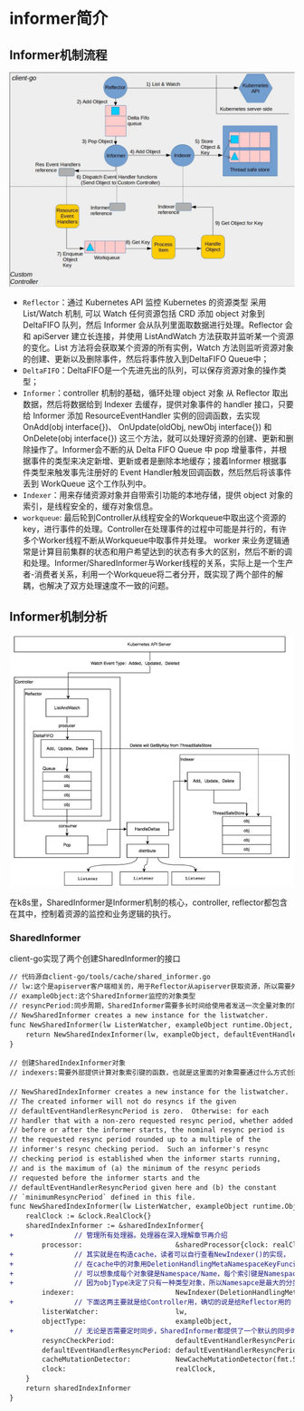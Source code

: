 # informer简介

## Informer机制流程
![Informer机制流程图](informer机制流程图2.jpeg)
- ```Reflector```：通过 Kubernetes API 监控 Kubernetes 的资源类型 采用 List/Watch 机制, 可以 Watch 任何资源包括 CRD 添加 object 对象到 DeltaFIFO 队列，然后 Informer 会从队列里面取数据进行处理。Reflector 会和 apiServer 建立长连接，并使用 ListAndWatch 方法获取并监听某一个资源的变化。List 方法将会获取某个资源的所有实例，Watch 方法则监听资源对象的创建、更新以及删除事件，然后将事件放入到DeltaFIFO Queue中；
- ```DeltaFIFO```：DeltaFIFO是一个先进先出的队列，可以保存资源对象的操作类型；
- ```Informer```：controller 机制的基础，循环处理 object 对象 从 Reflector 取出数据，然后将数据给到 Indexer 去缓存，提供对象事件的 handler 接口，只要给 Informer 添加 ResourceEventHandler 实例的回调函数，去实现 OnAdd(obj interface{})、 OnUpdate(oldObj, newObj interface{}) 和 OnDelete(obj interface{}) 这三个方法，就可以处理好资源的创建、更新和删除操作了。Informer会不断的从 Delta FIFO Queue 中 pop 增量事件，并根据事件的类型来决定新增、更新或者是删除本地缓存；接着Informer 根据事件类型来触发事先注册好的 Event Handler触发回调函数，然后然后将该事件丢到 WorkQueue 这个工作队列中。
- ```Indexer```：用来存储资源对象并自带索引功能的本地存储，提供 object 对象的索引，是线程安全的，缓存对象信息。
- ```workqueue```: 最后轮到Controller从线程安全的Workqueue中取出这个资源的key，进行事件的处理。Controller在处理事件的过程中可能是并行的，有许多个Worker线程不断从Workqueue中取事件并处理。 worker 来业务逻辑通常是计算目前集群的状态和用户希望达到的状态有多大的区别，然后不断的调和处理。Informer/SharedInformer与Worker线程的关系，实际上是一个生产者-消费者关系，利用一个Workqueue将二者分开，既实现了两个部件的解耦，也解决了双方处理速度不一致的问题。

## Informer机制分析
![Informer代码流程图](informer机制流程图.png)

在k8s里，SharedInformer是Informer机制的核心，controller, reflector都包含在其中，控制着资源的监控和业务逻辑的执行。
### SharedInformer
client-go实现了两个创建SharedInformer的接口
```diff
// 代码源自client-go/tools/cache/shared_informer.go
// lw:这个是apiserver客户端相关的，用于Reflector从apiserver获取资源，所以需要外部提供
// exampleObject:这个SharedInformer监控的对象类型
// resyncPeriod:同步周期，SharedInformer需要多长时间给使用者发送一次全量对象的同步时间
// NewSharedInformer creates a new instance for the listwatcher.
func NewSharedInformer(lw ListerWatcher, exampleObject runtime.Object, defaultEventHandlerResyncPeriod time.Duration) SharedInformer {
	return NewSharedIndexInformer(lw, exampleObject, defaultEventHandlerResyncPeriod, Indexers{})
}

// 创建SharedIndexInformer对象
// indexers:需要外部提供计算对象索引键的函数，也就是这里面的对象需要通过什么方式创建索引

// NewSharedIndexInformer creates a new instance for the listwatcher.
// The created informer will not do resyncs if the given
// defaultEventHandlerResyncPeriod is zero.  Otherwise: for each
// handler that with a non-zero requested resync period, whether added
// before or after the informer starts, the nominal resync period is
// the requested resync period rounded up to a multiple of the
// informer's resync checking period.  Such an informer's resync
// checking period is established when the informer starts running,
// and is the maximum of (a) the minimum of the resync periods
// requested before the informer starts and the
// defaultEventHandlerResyncPeriod given here and (b) the constant
// `minimumResyncPeriod` defined in this file.
func NewSharedIndexInformer(lw ListerWatcher, exampleObject runtime.Object, defaultEventHandlerResyncPeriod time.Duration, indexers Indexers) SharedIndexInformer {
	realClock := &clock.RealClock{}
	sharedIndexInformer := &sharedIndexInformer{
+               // 管理所有处理器。处理器在深入理解章节再介绍
		processor:                       &sharedProcessor{clock: realClock},
+               // 其实就是在构造cache，读者可以自行查看NewIndexer()的实现，
+               // 在cache中的对象用DeletionHandlingMetaNamespaceKeyFunc计算对象键，用indexers计算索引键
+               // 可以想象成每个对象键是Namespace/Name，每个索引键是Namespace，即按照Namesapce分类
+               // 因为objType决定了只有一种类型对象，所以Namesapce是最大的分类
		indexer:                         NewIndexer(DeletionHandlingMetaNamespaceKeyFunc, indexers),
+               // 下面这两主要就是给Controller用，确切的说是给Reflector用的
		listerWatcher:                   lw,
		objectType:                      exampleObject,
+               // 无论是否需要定时同步，SharedInformer都提供了一个默认的同步时间，当然这个是外部设置的    
		resyncCheckPeriod:               defaultEventHandlerResyncPeriod,
		defaultEventHandlerResyncPeriod: defaultEventHandlerResyncPeriod,
		cacheMutationDetector:           NewCacheMutationDetector(fmt.Sprintf("%T", exampleObject)),
		clock:                           realClock,
	}
	return sharedIndexInformer
}
```
